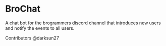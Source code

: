 # BroChat
A chat bot for the brogrammers discord channel that introduces new users and notify the events to all users.

Contributors
@darksun27
